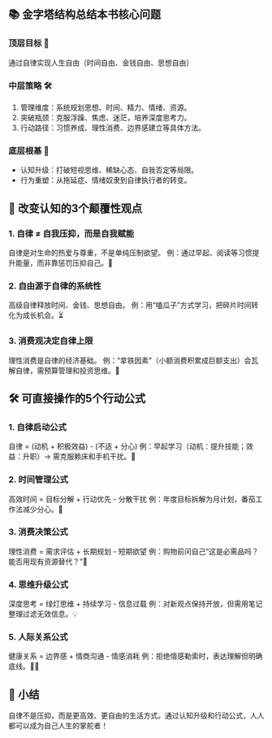
## 📚 金字塔结构总结本书核心问题

### 顶层目标 🎯
通过自律实现人生自由（时间自由、金钱自由、思想自由）

### 中层策略 🛠️
1. 管理维度：系统规划思想、时间、精力、情绪、资源。
2. 突破瓶颈：克服浮躁、焦虑、迷茫，培养深度思考力。
3. 行动路径：习惯养成、理性消费、边界感建立等具体方法。

### 底层根基 🧱
- 认知升级：打破短视思维、稀缺心态、自我否定等局限。
- 行为重塑：从拖延症、情绪奴隶到自律执行者的转变。

## 🚀 改变认知的3个颠覆性观点

### 1. 自律 ≠ 自我压抑，而是自我赋能
自律是对生命的热爱与尊重，不是单纯压制欲望。
例：通过早起、阅读等习惯提升能量，而非靠惩罚压抑自己。🌱

### 2. 自由源于自律的系统性
高级自律释放时间、金钱、思想自由。
例：用“嗑瓜子”方式学习，把碎片时间转化为成长机会。⏳

### 3. 消费观决定自律上限
理性消费是自律的经济基础。
例：“拿铁因素”（小额消费积累成巨额支出）会瓦解自律，需预算管理和投资思维。💸

## 🛠️ 可直接操作的5个行动公式

### 1. 自律启动公式
自律 = (动机 + 积极效益) - (不适 + 分心)
例：早起学习（动机：提升技能；效益：升职）→ 需克服赖床和手机干扰。📵

### 2. 时间管理公式
高效时间 = 目标分解 + 行动优先 - 分散干扰
例：年度目标拆解为月计划，番茄工作法减少分心。🍅

### 3. 消费决策公式
理性消费 = 需求评估 + 长期规划 - 短期欲望
例：购物前问自己“这是必需品吗？能否用现有资源替代？”🛒

### 4. 思维升级公式
深度思考 = 绿灯思维 + 持续学习 - 信息过载
例：对新观点保持开放，但需用笔记整理过滤无效信息。💡

### 5. 人际关系公式
健康关系 = 边界感 + 情商沟通 - 情感消耗
例：拒绝情感勒索时，表达理解但明确底线。🧘‍♂️

## 💬 小结
自律不是压抑，而是更高效、更自由的生活方式。通过认知升级和行动公式，人人都可以成为自己人生的掌舵者！
